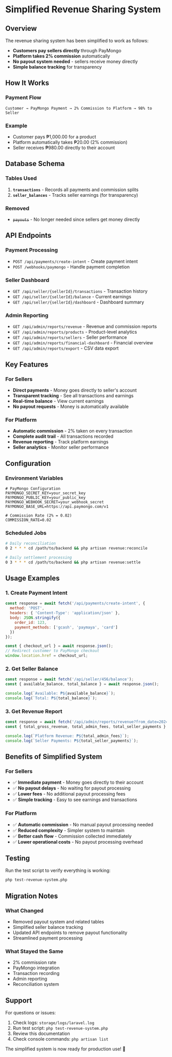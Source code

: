 # Simplified Revenue Sharing System

## Overview

The revenue sharing system has been simplified to work as follows:
- **Customers pay sellers directly** through PayMongo
- **Platform takes 2% commission** automatically
- **No payout system needed** - sellers receive money directly
- **Simple balance tracking** for transparency

## How It Works

### Payment Flow
```
Customer → PayMongo Payment → 2% Commission to Platform → 98% to Seller
```

### Example
- Customer pays ₱1,000.00 for a product
- Platform automatically takes ₱20.00 (2% commission)
- Seller receives ₱980.00 directly to their account

## Database Schema

### Tables Used
1. **`transactions`** - Records all payments and commission splits
2. **`seller_balances`** - Tracks seller earnings (for transparency)

### Removed
- ~~`payouts`~~ - No longer needed since sellers get money directly

## API Endpoints

### Payment Processing
- `POST /api/payments/create-intent` - Create payment intent
- `POST /webhooks/paymongo` - Handle payment completion

### Seller Dashboard
- `GET /api/seller/{sellerId}/transactions` - Transaction history
- `GET /api/seller/{sellerId}/balance` - Current earnings
- `GET /api/seller/{sellerId}/dashboard` - Dashboard summary

### Admin Reporting
- `GET /api/admin/reports/revenue` - Revenue and commission reports
- `GET /api/admin/reports/products` - Product-level analytics
- `GET /api/admin/reports/sellers` - Seller performance
- `GET /api/admin/reports/financial-dashboard` - Financial overview
- `GET /api/admin/reports/export` - CSV data export

## Key Features

### For Sellers
- **Direct payments** - Money goes directly to seller's account
- **Transparent tracking** - See all transactions and earnings
- **Real-time balance** - View current earnings
- **No payout requests** - Money is automatically available

### For Platform
- **Automatic commission** - 2% taken on every transaction
- **Complete audit trail** - All transactions recorded
- **Revenue reporting** - Track platform earnings
- **Seller analytics** - Monitor seller performance

## Configuration

### Environment Variables
```env
# PayMongo Configuration
PAYMONGO_SECRET_KEY=your_secret_key
PAYMONGO_PUBLIC_KEY=your_public_key
PAYMONGO_WEBHOOK_SECRET=your_webhook_secret
PAYMONGO_BASE_URL=https://api.paymongo.com/v1

# Commission Rate (2% = 0.02)
COMMISSION_RATE=0.02
```

### Scheduled Jobs
```bash
# Daily reconciliation
0 2 * * * cd /path/to/backend && php artisan revenue:reconcile

# Daily settlement processing
0 3 * * * cd /path/to/backend && php artisan revenue:settle
```

## Usage Examples

### 1. Create Payment Intent
```javascript
const response = await fetch('/api/payments/create-intent', {
  method: 'POST',
  headers: { 'Content-Type': 'application/json' },
  body: JSON.stringify({
    order_id: 123,
    payment_methods: ['gcash', 'paymaya', 'card']
  })
});

const { checkout_url } = await response.json();
// Redirect customer to PayMongo checkout
window.location.href = checkout_url;
```

### 2. Get Seller Balance
```javascript
const response = await fetch('/api/seller/456/balance');
const { available_balance, total_balance } = await response.json();

console.log(`Available: ₱${available_balance}`);
console.log(`Total: ₱${total_balance}`);
```

### 3. Get Revenue Report
```javascript
const response = await fetch('/api/admin/reports/revenue?from_date=2024-01-01&to_date=2024-01-31');
const { total_gross_revenue, total_admin_fees, total_seller_payments } = await response.json();

console.log(`Platform Revenue: ₱${total_admin_fees}`);
console.log(`Seller Payments: ₱${total_seller_payments}`);
```

## Benefits of Simplified System

### For Sellers
- ✅ **Immediate payment** - Money goes directly to their account
- ✅ **No payout delays** - No waiting for payout processing
- ✅ **Lower fees** - No additional payout processing fees
- ✅ **Simple tracking** - Easy to see earnings and transactions

### For Platform
- ✅ **Automatic commission** - No manual payout processing needed
- ✅ **Reduced complexity** - Simpler system to maintain
- ✅ **Better cash flow** - Commission collected immediately
- ✅ **Lower operational costs** - No payout processing overhead

## Testing

Run the test script to verify everything is working:
```bash
php test-revenue-system.php
```

## Migration Notes

### What Changed
- Removed payout system and related tables
- Simplified seller balance tracking
- Updated API endpoints to remove payout functionality
- Streamlined payment processing

### What Stayed the Same
- 2% commission rate
- PayMongo integration
- Transaction recording
- Admin reporting
- Reconciliation system

## Support

For questions or issues:
1. Check logs: `storage/logs/laravel.log`
2. Run test script: `php test-revenue-system.php`
3. Review this documentation
4. Check console commands: `php artisan list`

The simplified system is now ready for production use! 🚀







